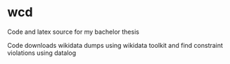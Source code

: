 # wcd
Code and latex source for my bachelor thesis

Code downloads wikidata dumps using wikidata toolkit and find constraint violations using datalog
